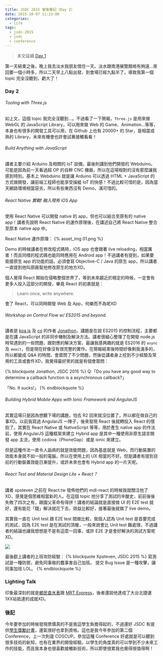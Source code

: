 ```yaml
---
title: JSDC 2015 會後筆記（Day 2）
date: 2015-10-07 11:23:00
categories:
  - life
tags:
  - jsdc-2015
  - jsdc
  - conference
---
```

>本文延續 [Day 1](/2015/10/05/jsdc-2015-day-1/)

第一天結束之後，晚上我去淡水我朋友借住一天。淡水跟南港展覽館格有夠遠...來回要一個小時多，所以二天早上八點出發，到會場已經九點半了，導致我第一個 topic 完全沒聽到，虧大了！

<!-- more -->

### Day 2

###### Tooling with Three.js

如上文，這個 topic 我完全沒聽到...。不過看了一下簡報，`Three.js` 是用來做 WebGL 的 JavaScript Library，可以用來做 Web 的 Game、Animation...等等，本身也有很多的開發工具可以用，在 Github 上也有 20000+ 的 Star，是相當成熟的 Library，未來有機會也許會試著接觸看看！

###### Build Anything with JavaScript

講者主要介紹 Arduino 及相關的 IoT 設備，最後則講到他們開發的 Webduino。可能是因為前一天看過超 OP 的自幹 CNC 機器，所以在這場相對的沒有那麼讓我感到特別。基本上 Webduino 就是讓 Arduino 可以透過 HTML + JavaScript 的方式做開發，讓前端工程師也能享受操縱 IoT 的快感！不過比較可惜的是，因為當天網路環境相當惡劣，所以有些東西沒有 Demo，滿可惜的。

###### React Native 實戰! 融入現有 iOS App

使用 React Native 可以開發 native 的 app，但也可以結合至原有的 native app！講者先說明 React Native 的運作原理後，在講述自己將 React Native 整合至原本 native app 中。

React Native 運作原理：
{% asset_img 01.png %}

Demo 的時候講者在修改程式碼時，iOS app 也會跟著 live reloading，相當厲害！而且同樣的程式碼也能同時應用在 Android app！不過講者有提到，如果要銜接原生 app 的功能的話，必須會寫 Objective-C / Java 的原生 app，所以講者一直提到他叫原廠幫他修改原生的地方XD。

個人覺得 React 開始在侵略整個世界了，等到未來趨近於穩定的時候，一定會有更多人投入這部分的開發，畢竟 React 的初衷就是：

>Learn once, write anywhere.

會了 React，可以同時開發 Web 及 App，何樂而不為呢XD

###### Workshop on Control Flow w/ ES2015 and beyond.

講者是 [koa.js](https://github.com/koajs/koa) 及 [co](https://github.com/tj/co) 的作者 [Jonathon](https://github.com/jonathanong)，講題是在說 ES2015 的控制流程，主要都是在講 JavaScript 的非同步機制及解決方法。講者很細心整理了在開發 node.js 時常遇到的一些問題，跟對應的解決方案，最讓我感興趣的就是 ES2016 的 `async` 及 `await`，但是現在好像沒有很完整的實作。在簡報結束後時間好像剩我滿多的，所以都變成 Q&A 的時間，會眾問了不少問題，然後從講者身上挖到不少經驗及常用的工具或套件XD，我覺得最好笑的就是有個會眾問：

{% blockquote Jonathon, JSDC 2015 %}
Q:「Do you have any good way to determine a callback function is a asynchronous callback?」

「No. It sucks!」
{% endblockquote %}

###### Building Hybrid Mobile Apps with Ionic Framework and AngularJS

其實這場只是因為想聽下場的講題，怕去 R2 回來就沒位置了，所以都在做自己的事XD。以前我寫過 AngularJS 一陣子，後來發現 React 後就轉投入 React 的懷抱了。其實在 React Native 或 NativeScript 等等，用於產生 native app 的作法前，使用 AngularJS 這種框架來建立 Hybrid app 是其中一種使用非原生語言開發 app 主流，使用 codova（PhoneGap）或是 ionic 來建立。

但是這種作法一直令人詬病的就是效能問題，因為基底就是 Web，而行動裝置的效能本身就不如一般的電腦，所以在使用上的 UX 相當的不好。但是講者有提到目前的行動裝置效能日漸提升，或許未來也會有 Hybrid app 的一片天呢。

###### React Test and Material Design Lite + React？

講者 xpsteven 之前在 React.tw 發佈他們的 mdl-react 的時候我就關注他了XD，感覺是個思維相當新的人。在這個 topic 他分享了測試的辛酸史，前前後後失敗了四次之有，跟國父革命有得拼！講者的結論就是直接做 UI 的 E2E test 就好，還有能花「錢」解決就花下去，效益比較好，接著最後就做了 live demo。

其實我一直在 Unit test 跟 E2E test 間做比較，我個人認為 Unit test 是首要完成的測試，因為 E2E test 是在測試的頂層，一般來說會比 Unit test 難處理，不過講者的結論也讓我想想是不是有這麼一回事，或許 E2E 才是會好解決的測試方案呢XD。

![](http://2.bp.blogspot.com/-X__Rsznxdg4/TzPVWfte5ZI/AAAAAAAAAD0/Y1dWLNEW4zI/s1600/img1.jpg)

最後獻上講者的上班攻防經驗：
{% blockquote Xpsteven, JSDC 2015 %}
寫測試是一種防禦，避免同事做的蠢事害自己加班。
提交 Bug Issue 是一種攻擊，讓同事加班 LOL。
{% endblockquote %}

### Lighting Talk

印象最深刻的就是[鄉民查水表](https://chrome.google.com/webstore/detail/%E9%84%89%E6%B0%91%E6%9F%A5%E6%B0%B4%E8%A1%A8/kdcgipkhkbeipbooplfcdgclhecfngfi?hl=zh-TW)跟 [MRT Express](http://mrt.express/)，後者還說他達成了大台北捷運1XX站抵達的成就XD。

### 後記

今年要參加的時候發現票價真的不是我這學生負擔得起的，不過還好 JSDC 有提供[學生獎勵計畫](http://jsdc-tw.kktix.cc/events/jsdc2015s)，運氣很好也拿到資格。這也是我今年參加的第二個 Conference，上一次則是 COSCUP。參加這種 Conference 好處就是可以聽到很多技術的新知，也有在業界的開發經驗。以學生的角度真的可以學到不少未來工作的技能，而且我本身也很喜歡接觸新技術，所以即使很累我也覺得很值得啊！
